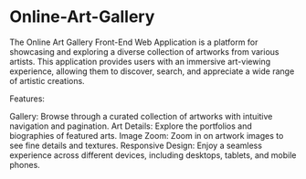 # Online-Art-Gallery

The Online Art Gallery Front-End Web Application is a platform for showcasing and exploring a diverse collection of artworks from various artists. This application provides users with an immersive art-viewing experience, allowing them to discover, search, and appreciate a wide range of artistic creations.

Features:

Gallery: Browse through a curated collection of artworks with intuitive navigation and pagination.
Art Details: Explore the portfolios and biographies of featured arts.
Image Zoom: Zoom in on artwork images to see fine details and textures.
Responsive Design: Enjoy a seamless experience across different devices, including desktops, tablets, and mobile phones.


